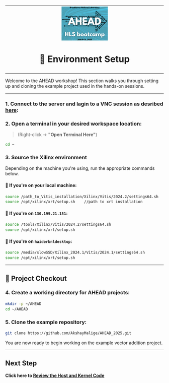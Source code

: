 <table class="sphinxhide" width="100%">
 <tr>
   <td align="center"><img src="./images/copy.png" width="30%"/><h1>🔧 Environment Setup</h1>
   </td>
 </tr>
 <tr>
 <td>
 </td>
 </tr>
</table
# AHEAD Example Project: Vector Addition

Welcome to the AHEAD workshop! This section walks you through setting up and cloning the example project used in the hands-on sessions.

---

### 1. Connect to the server and lagin to a VNC session as desribed [here](https://github.com/AkshayMalige/AHEAD_2025/tree/main/VNC):

### 2. Open a terminal in your desired workspace location:
> (Right-click → **"Open Terminal Here"**)

```bash
cd ~
```

### 3. Source the Xilinx environment

Depending on the machine you're using, run the appropriate commands below.

#### 🔹 If you're on your local machine:

```bash
source /path_to_Vitis_installation/Xilinx/Vitis/2024.2/settings64.sh
source /opt/xilinx/xrt/setup.sh    //path to xrt installation
```

#### 🔹 If you're on `130.199.21.151`:

```bash
source /tools/Xilinx/Vitis/2024.2/settings64.sh
source /opt/xilinx/xrt/setup.sh
```

#### 🔹 If you're on `haiderbnldesktop`:

```bash
source /media/slowSSD/Xilinx_2024.1/Vitis/2024.1/settings64.sh
source /opt/xilinx/xrt/setup.sh
```

---

## 📂 Project Checkout

### 4. Create a working directory for AHEAD projects:

```bash
mkdir -p ~/AHEAD
cd ~/AHEAD
```

### 5. Clone the example repository:

```bash
git clone https://github.com/AkshayMalige/AHEAD_2025.git
```

You are now ready to begin working on the example vector addition project.

---

## Next Step

  **Click here to [Review the Host and Kernel Code](./part3.md)**
